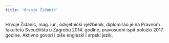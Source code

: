 ```yaml
---
title: 'Hrvoje Židanić'
---
```


Hrvoje Židanić, mag. iur., odvjetnički vježbenik, diplomirao je na Pravnom fakultetu Sveučilišta u Zagrebu 2014. godine, pravosudni ispit položio 2017. godine. Aktivno govori i piše engleski i srpski jezik.